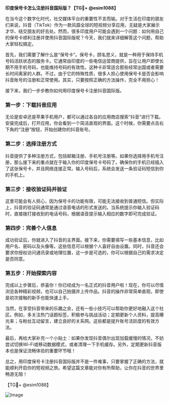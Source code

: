 **印度保号卡怎么注册抖音国际版？【TG💪+ @esim1088】**

在当今这个数字化时代，社交媒体平台的重要性不言而喻。对于生活在印度的朋友们来说，抖音（TikTok）作为一款风靡全球的短视频分享应用，无疑是大家展示才华、结交朋友的好去处。然而，很多印度用户可能会遇到一个问题：如何用自己的保号卡顺利注册并使用抖音国际版呢？今天，我们就来详细解答这个问题，帮助大家轻松搞定。

首先，我们需要了解什么是“保号卡”。保号卡，顾名思义，就是一种用于保持手机号码活跃状态的服务卡。它通常由印度的一些电信运营商提供，旨在让用户即使长期不用手机号码，也能维持号码的有效性。这种卡非常适合那些经常出国或者需要长时间离家的人群。不过，由于它的特殊性质，很多人担心使用保号卡是否会影响抖音账号的注册和正常使用。其实，只要按照正确的方法操作，完全不用担心！

接下来，我们一步步教你如何用印度保号卡注册抖音国际版。

### 第一步：下载抖音应用

无论是安卓还是苹果手机用户，都可以通过各自的应用商店搜索“抖音”进行下载。安装完成后，打开应用，你会看到一个简洁直观的界面。这个时候，你需要点击右下角的“注册”按钮，开始创建你的抖音账号。

### 第二步：选择注册方式

抖音提供了多种注册方式，包括邮箱注册、手机号注册等。如果你选择用手机号注册，那么接下来的重点就在于输入你的印度保号卡号码了。确保你的手机已经插入了这张保号卡，并且网络连接正常。输入号码后，系统会发送一条验证码短信到你的手机上。

### 第三步：接收验证码并验证

这里可能会有人担心，因为保号卡的功能有限，可能无法接收到普通短信。但实际上，抖音的验证码通常是通过语音电话的形式发送的。当系统提示你输入验证码时，直接拨打接收到的电话号码，根据语音提示输入相应的数字即可完成验证。

### 第四步：完善个人信息

成功验证后，你就进入了抖音的主界面。接下来，你需要填写一些基本信息，比如用户名、密码以及头像等。这些信息可以根据个人喜好自由设置。同时，抖音还会要求你授权访问通讯录或地理位置，这一步是可选的，你可以根据自己的需求决定是否同意。

### 第五步：开始探索内容

完成以上步骤后，恭喜你！你已经成为一名正式的抖音用户啦！现在，你可以尽情浏览各种精彩视频，也可以自己拍摄并上传作品。抖音的操作非常简单直观，即使是初次接触的新手也能快速上手。

当然，在享受抖音带来的乐趣之余，还有一些小技巧可以帮助你更好地融入这个社区。例如，多关注热门话题标签，积极参与挑战活动；定期更新个人资料，提高曝光率；与粉丝互动留言，建立良好的关系网。这些都是提升账号活跃度的有效方法。

最后，再给大家补充一个小贴士：如果你发现抖音偶尔出现加载缓慢的情况，不妨尝试切换Wi-Fi或移动数据模式，或者清理一下手机缓存。另外，定期更新抖音版本也是保证流畅体验的重要环节哦！

总之，用印度保号卡注册抖音国际版并不是一件难事，只要掌握了正确的方法，就能顺利开启你的短视频之旅。希望这篇文章能对你有所帮助，让你在抖音的世界里畅游无阻！

【TG💪+ @esim1088】

![Image](https://i.postimg.cc/4NQfJmqS/Snipaste-2025-05-13-00-14-12.png)